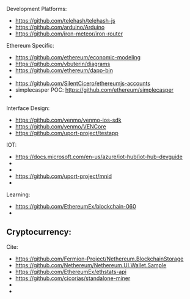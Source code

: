 


Development Platforms:
  - https://github.com/telehash/telehash-js
  - https://github.com/arduino/Arduino
  - https://github.com/iron-meteor/iron-router
  
  
  


Ethereum Specific:
  - https://github.com/ethereum/economic-modeling
  - https://github.com/vbuterin/diagrams
  - https://github.com/ethereum/dapp-bin
  -
  - https://github.com/SilentCicero/ethereumjs-accounts
  - simplecasper POC: https://github.com/ethereum/simplecasper
  - 
  


Interface Design:
  - https://github.com/venmo/venmo-ios-sdk
  - https://github.com/venmo/VENCore
  - https://github.com/uport-project/testapp
  

IOT:
  - https://docs.microsoft.com/en-us/azure/iot-hub/iot-hub-devguide
  -
  -
  - https://github.com/uport-project/mnid
  -


Learning:
  - https://github.com/EthereumEx/blockchain-060
  - 
  
Cryptocurrency:
  - 


Cite:
  - https://github.com/Fermion-Project/Nethereum.BlockchainStorage
  - https://github.com/Nethereum/Nethereum.UI.Wallet.Sample
  - https://github.com/EthereumEx/ethstats-api
  - https://github.com/cicorias/standalone-miner
  - 
  - 
  






